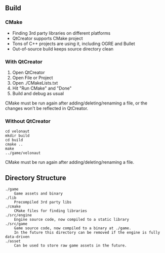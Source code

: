 ## Build

### CMake

- Finding 3rd party libraries on different platforms
- QtCreator supports CMake project
- Tons of C++ projects are using it, including OGRE and Bullet
- Out-of-source build keeps source directory clean

### With QtCreator

1. Open QtCreator
2. Open File or Project
3. Open ./CMakeLists.txt
4. Hit "Run CMake" and "Done"
5. Build and debug as usual

CMake must be run again after adding/deleting/renaming a file, or the changes won't be reflected in QtCreator.

### Without QtCreator

```
cd velonaut
mkdir build
cd build
cmake ..
make
../game/velonaut
```

CMake must be run again after adding/deleting/renaming a file.

## Directory Structure
```
./game
	Game assets and binary
./lib
	Precompiled 3rd party libs
./cmake
	CMake files for finding libraries
./src/engine
	Engine source code, now compiled to a static library
./src/game
	Game source code, now compiled to a binary at ./game. 
	In the future this directory can be removed if the engine is fully data-driven
./asset
	Can be used to store raw game assets in the future.

```
